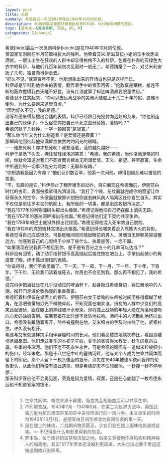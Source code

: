 ```yaml
---
layout: post
title: 无题
summary: 希德最后一次见到科伊是在1940年10月的伦敦。
description: XQ看到吸血鬼题材被激励出来的片段。与XQ版有细微的差距。
tags: [堂本光一&泷泽秀明, 完结, AU, M]
categories: [Johnnys]
---
```

  
希德[hide]最后一次见到科伊[koichi]是在1940年10月的伦敦。  
英国空军刚刚在半月前取得巨大的胜利。他牵着艾米.斯滋莫拉小姐的玉手收走进酒馆，一眼认出坐在狂欢的人群中却显得格格不入的科伊。包裹在朴素的灰绿色大衣中的科伊，与他们几百年前初次见面时一般无二。希德踌躇了一会，对艾米利安抚了几句，独自向科伊走去。  
“好久不见。”就算百年不见，他能想象出来的开场白也只是这样而已。  
科伊却是早料到他会来的表情，翻弄着手中的银币回答：“伦敦真是糟糕，接连不断的轰炸搅得我白天睡不好觉，没有红酒就算了却连啤酒都要限量供应。”  
希德忍不住笑起来，“你可以去远离战争的美洲大陆度上十几二十年的假，这难不倒你，为什么要跑来这里自虐。”  
“因为好久不见，我的希德。”  
没等希德来得及摆出合适的表情，科伊已经将目光投射向远处的艾米，“你也制造出自己的伙伴了，什么促使你把自己不死之血分给她，爱情吗？”  
希德沉默了几秒钟，一字一顿回答“是寂寞。”  
“那么你当年又为什么制造我？是爱情还是寂寞？”  
那瞬间他回忆起他染满鲜血依然灼灼闪光的眼睛。  
——谁想死啊！你才想死呢！我想活着，活的越久越好——  
科伊于是低下头去，掩住轻轻浅浅的笑意：“希德，我的希德，当你活满足够的时间，你就会知道对我们不死者而言根本无所谓爱情、正义、希望、甚至寂寞，生命中所遇到的一切事只能分为两类：无聊和有趣。”  
“你制造我是因为有趣？”他们认识数百年，他第一次问他，却得到如此难以置信的答案。  
“不，有趣的是它。”科伊停止了翻弄银币的动作，将它展现在希德面前，伊丽莎白时代的古币，表面被摸挲得光滑温润。“我打了个赌，花纹面就完成你的愿望让你获得永久的生命，头像面就按原计划把你送去麻风病人隔离区任你自生自灭。其实不仅仅是前往罗本岛的航船上，我所做的一切事，都是由这枚银币决定。”  
“我在1577年的利物浦码头掷出头像面。”希德记得他把自己扔在船上消失无踪。  
“我在1767年的塞纳河畔掷出花纹面。”希德记得他们定下契约共享生命。  
“我在1789年的巴士底狱外掷出花纹面。”希德记得他混入死牢救自己脱险。  
“我在1812年的克里姆林宫掷出头像面。”希德记得他嗤笑着走入熊熊大火的背影。  
希德觉得自己应该愤怒，可是眨眼间却同情起眼前的男人，灵魂百无聊赖笑容游散远方。他感到自己的心里终于少掉了些什么，执着是苦，一念千魔。  
“如果我现在说我再不想见到你，是不是有百分之五十的几率可以达成？”  
科伊没有回答，动了动手指将银币高高抛起后接住按在吧台上，手掌抬起微小的角度瞥了眼，终于露出惋惜的表情。  
“你说得对，我们不会见面了。下一天，下一周，下一月，下一年，下十年，下百年，下千年，无论我们活着或死去，你再也不会见到我。那么再不相见了，我的希德。”  
说完科伊把酒钱压在几乎没动过的啤酒杯下，起身擦过希德身边，穿过舞池中的人潮，推开门走进伦敦弥漫的重重夜雾。  
希德盯着科伊留在桌面上的银币，伊丽莎白女王桀骜的头颅被时间历练得模糊了棱角，在酒吧昏黄的灯光下微微仰起，不知究竟在嘲笑谁。纷扰的人群中少女们的高笑此起彼伏，画在腿上的袜线被汗水晕染，即将踏上战场的年轻人隐在角落用激吻向心爱的姑娘告别。空袭警报在此时促不及防地拉响。酒吧中的人流散乱地挤向出口，希德没有跟随着离开，险些被撞倒在地，艾米细白的手及时拉住了他，紧紧拉住，许久没有松开。  
希德与艾米就这样携手相伴穿越时间的长河。他们看高楼拔地鳞次栉比，看围湖建坝沧海桑田。他们走过春季的本初子午线，夏季的圣彼得大教堂，秋季的枫丹白露，冬季的多瑙河。他们不老不死永生永世。可是希德的颈间有一道如米粒般细小的伤口，经年未愈。那是十八世纪中叶的塞纳河畔，他与某个人成为生命共同体而留下的印记。那个人留下一枚头像面的银币，消失在1940年被德军夜间轰炸的伦敦街头，从此他们再没有彼此遇见。但是希德却忍不住想起他，一秒接一秒不停地想：  
那天科伊答应他不会再见面，究竟是因为爱情，寂寞，还是在心底翻了一枚希德永远也不知道答案的银币。  
<br>

> 1. 生命共同体，概念来源于霹雳，吸血鬼互相吸血后可以共享生命。  
> 2. 不列颠空战，1940年7月－1941年5月，在第二次世界大战中，英国武装力量为抗击德国空军的空中进攻所进行的一场斗争。本文发生的时间为1940年10月1日，是德军由日间空袭改为夜间空袭的第一天。  
> 3. 画在腿上的袜线，二战期间物资匮乏，少女们会在腿上画袜线伪装成丝袜。<--不记得是什么电影里得到的信息。  
> 4. 罗本岛，位于南非的监禁和流放之地，后来又曾被用作麻风病和精神病人的隔离地。其实1577年罗本还没被利用起来，大头也没必要千里迢迢被送到南非去隔离。    

